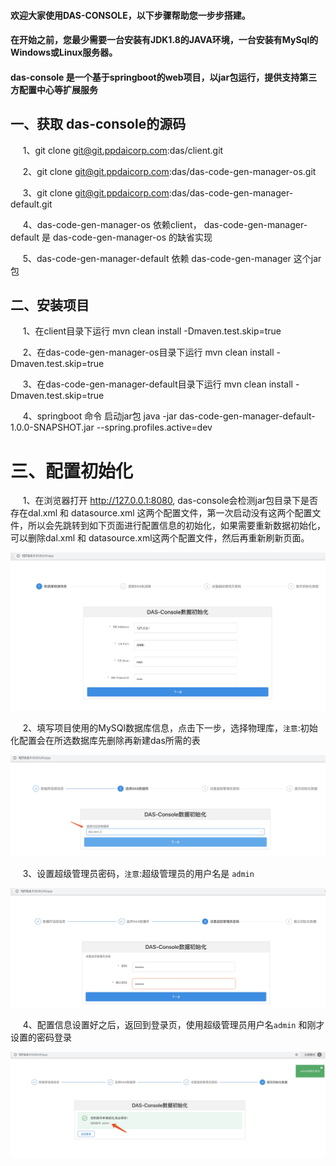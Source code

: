 #### 欢迎大家使用DAS-CONSOLE，以下步骤帮助您一步步搭建。
#### 在开始之前，您最少需要一台安装有JDK1.8的JAVA环境，一台安装有MySql的Windows或Linux服务器。
#### das-console 是一个基于springboot的web项目，以jar包运行，提供支持第三方配置中心等扩展服务

## 一、获取 das-console的源码

&nbsp;&nbsp;&nbsp;&nbsp; 1、git clone git@git.ppdaicorp.com:das/client.git

&nbsp;&nbsp;&nbsp;&nbsp; 2、git clone git@git.ppdaicorp.com:das/das-code-gen-manager-os.git

&nbsp;&nbsp;&nbsp;&nbsp; 3、git clone git@git.ppdaicorp.com:das/das-code-gen-manager-default.git

&nbsp;&nbsp;&nbsp;&nbsp; 4、das-code-gen-manager-os 依赖client， das-code-gen-manager-default 是 das-code-gen-manager-os 的缺省实现

&nbsp;&nbsp;&nbsp;&nbsp; 5、das-code-gen-manager-default 依赖 das-code-gen-manager 这个jar包

## 二、安装项目

&nbsp;&nbsp;&nbsp;&nbsp; 1、在client目录下运行 mvn clean install -Dmaven.test.skip=true

&nbsp;&nbsp;&nbsp;&nbsp; 2、在das-code-gen-manager-os目录下运行 mvn clean install -Dmaven.test.skip=true

&nbsp;&nbsp;&nbsp;&nbsp; 3、在das-code-gen-manager-default目录下运行 mvn clean install -Dmaven.test.skip=true

&nbsp;&nbsp;&nbsp;&nbsp; 4、springboot 命令 启动jar包  java -jar das-code-gen-manager-default-1.0.0-SNAPSHOT.jar --spring.profiles.active=dev

# 三、配置初始化

&nbsp;&nbsp;&nbsp;&nbsp; 1、在浏览器打开 http://127.0.0.1:8080, das-console会检测jar包目录下是否存在dal.xml 和 datasource.xml 这两个配置文件，第一次启动没有这两个配置文件，所以会先跳转到如下页面进行配置信息的初始化，如果需要重新数据初始化，可以删除dal.xml 和 datasource.xml这两个配置文件，然后再重新刷新页面。

![image](./img/安装-1.png)

&nbsp;&nbsp;&nbsp;&nbsp; 2、填写项目使用的MySQl数据库信息，点击下一步，选择物理库，`注意`:初始化配置会在所选数据库先删除再新建das所需的表

![image](./img/安装-2.png)

&nbsp;&nbsp;&nbsp;&nbsp; 3、设置超级管理员密码，`注意`:超级管理员的用户名是 `admin`

![image](./img/安装-3.png)

&nbsp;&nbsp;&nbsp;&nbsp; 4、配置信息设置好之后，返回到登录页，使用超级管理员用户名`admin` 和刚才设置的密码登录

![image](./img/安装-4.png)


